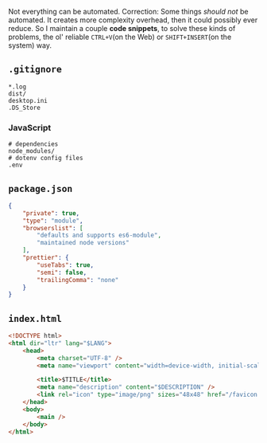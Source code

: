 Not everything can be automated. Correction: Some things _should not_ be automated. It creates more complexity overhead, then it could possibly ever reduce. So I maintain a couple **code snippets**, to solve these kinds of problems, the ol' reliable `CTRL+V`(on the Web) or `SHIFT+INSERT`(on the system) way.

## `.gitignore`

```
*.log
dist/
desktop.ini
.DS_Store
```

### JavaScript

```
# dependencies
node_modules/
# dotenv config files
.env
```

## `package.json`

```json
{
	"private": true,
	"type": "module",
	"browserslist": [
		"defaults and supports es6-module",
		"maintained node versions"
	],
	"prettier": {
		"useTabs": true,
		"semi": false,
		"trailingComma": "none"
	}
}
```

## `index.html`

```html
<!DOCTYPE html>
<html dir="ltr" lang="$LANG">
	<head>
		<meta charset="UTF-8" />
		<meta name="viewport" content="width=device-width, initial-scale=1" />

		<title>$TITLE</title>
		<meta name="description" content="$DESCRIPTION" />
		<link rel="icon" type="image/png" sizes="48x48" href="/favicon.png" />
	</head>
	<body>
		<main />
	</body>
</html>
```
